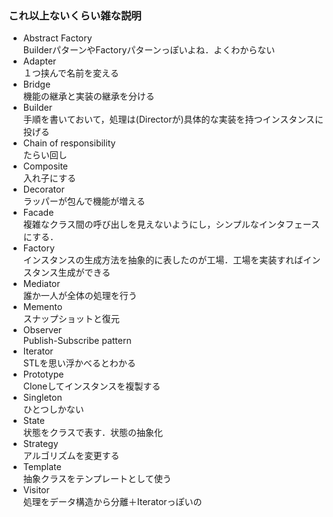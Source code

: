### これ以上ないくらい雑な説明
- Abstract Factory  
BuilderパターンやFactoryパターンっぽいよね．よくわからない
- Adapter  
１つ挟んで名前を変える
- Bridge  
機能の継承と実装の継承を分ける
- Builder  
手順を書いておいて，処理は(Directorが)具体的な実装を持つインスタンスに投げる
- Chain of responsibility  
たらい回し  
- Composite  
入れ子にする
- Decorator  
ラッパーが包んで機能が増える
- Facade  
複雑なクラス間の呼び出しを見えないようにし，シンプルなインタフェースにする．
- Factory  
インスタンスの生成方法を抽象的に表したのが工場．工場を実装すればインスタンス生成ができる
- Mediator  
誰か一人が全体の処理を行う
- Memento  
スナップショットと復元
- Observer  
Publish-Subscribe pattern
- Iterator  
STLを思い浮かべるとわかる
- Prototype  
Cloneしてインスタンスを複製する
- Singleton  
ひとつしかない
- State  
状態をクラスで表す．状態の抽象化
- Strategy  
アルゴリズムを変更する
- Template  
抽象クラスをテンプレートとして使う
- Visitor  
処理をデータ構造から分離＋Iteratorっぽいの